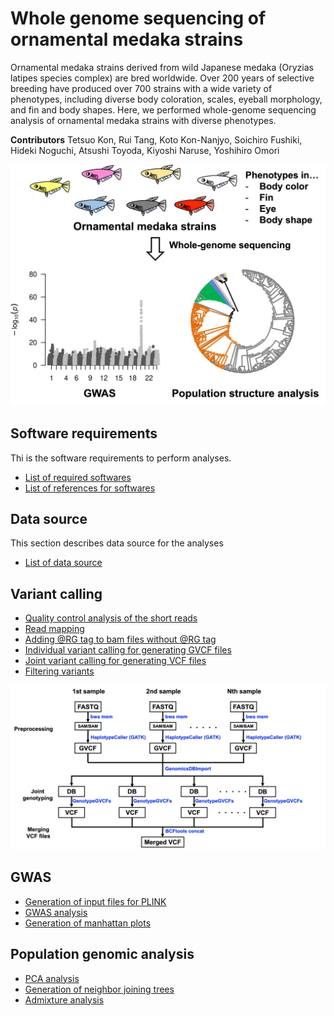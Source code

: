 # Whole genome sequencing of ornamental medaka strains

Ornamental medaka strains derived from wild Japanese medaka (Oryzias latipes species complex) are bred worldwide. Over 200 years of selective breeding have produced over 700 strains with a wide variety of phenotypes, including diverse body coloration, scales, eyeball morphology, and fin and body shapes. Here, we performed whole-genome sequencing analysis of ornamental medaka strains with diverse phenotypes.
  
__Contributors__
Tetsuo Kon, Rui Tang, Koto Kon-Nanjyo, Soichiro Fushiki, Hideki Noguchi, Atsushi Toyoda, Kiyoshi Naruse, Yoshihiro Omori


<img src="image/medaka_github.jpg" alt="Description" width="700">

## Software requirements
Thi is the software requirements to perform analyses.
- [List of required softwares](./software_requirements.md)
- [List of references for softwares](./references.md)
## Data source
This section describes data source for the analyses
- [List of data source](./Data_source.md)  
## Variant calling
- [Quality control analysis of the short reads](./QC.md)
- [Read mapping](./Read_mapping.md)
- [Adding @RG tag to bam files without @RG tag](./Add_rg_tag.md)
- [Individual variant calling for generating GVCF files](./Individual_variant_calling.md)
- [Joint variant calling for generating VCF files](./Joint_variant_calling.md)
- [Filtering variants](./Filtering_variants.md)

<img src="image/Pipeline_github_v2.jpg" alt="Description" width="1000">

## GWAS
- [Generation of input files for PLINK](./plink_input.md)
- [GWAS analysis](./perform_gwas.md)
- [Generation of manhattan plots](./manhattan_plot.md)

## Population genomic analysis
- [PCA analysis](./PCA.md)
- [Generation of neighbor joining trees](./NJ.md)
- [Admixture analysis](./Admixture.md)


